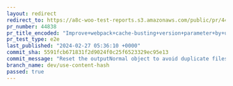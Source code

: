 ```yaml
---
layout: redirect
redirect_to: https://a8c-woo-test-reports.s3.amazonaws.com/public/pr/44838/e2e/index.html
pr_number: 44838
pr_title_encoded: "Improve+webpack+cache-busting+version+parameter+by+using+file+contents+hash"
pr_test_type: e2e
last_published: "2024-02-27 05:36:10 +0000"
commit_sha: 5591fcb671831f2d9024f0c25f6523329ec95e13
commit_message: "Reset the outputNormal object to avoid duplicate files"
branch_name: dev/use-content-hash
passed: true
---
```

